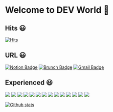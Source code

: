 # Welcome to DEV World 👋

<!--
**nazzang49/nazzang49** is a ✨ _special_ ✨ repository because its `README.md` (this file) appears on your GitHub profile.

Here are some ideas to get you started:

- 🔭 I’m currently working on ...
- 🌱 I’m currently learning ...
- 👯 I’m looking to collaborate on ...
- 🤔 I’m looking for help with ...
- 💬 Ask me about ...
- 📫 How to reach me: ...
- 😄 Pronouns: ...
- ⚡ Fun fact: ...
-->

## Hits :smiley:

[![Hits](https://hits.seeyoufarm.com/api/count/incr/badge.svg?url=https%3A%2F%2Fgithub.com%2Fnazzang49&count_bg=%2379C83D&title_bg=%23555555&icon=hackster.svg&icon_color=%23E7E7E7&title=hits&edge_flat=false)](https://hits.seeyoufarm.com)

## URL :smiley:

[![Notion Badge](http://img.shields.io/badge/-Notion-black?style=flat-square&logo=github&link=https://www.notion.so/Welcome-c13c42601ce544169a897b1a964bfbef/)](https://www.notion.so/Welcome-c13c42601ce544169a897b1a964bfbef) [![Brunch Badge](https://img.shields.io/badge/-Brunch-blue?style=flat-square&logo=Bloglovin&logoColor=white&link=https://brunch.co.kr/@daily-archive)](https://brunch.co.kr/@daily-archive) [![Gmail Badge](https://img.shields.io/badge/Gmail-d14836?style=flat-square&logo=Gmail&logoColor=white&link=mailto:nazzang49@gmail.com)](mailto:nazzang49@gmail.com)

## Experienced :smiley:

<img src="https://img.shields.io/badge/Java-007396?style=flat-square&logo=Java&logoColor=white"/></a> <img src="https://img.shields.io/badge/Spring-6DB33F?style=flat-square&logo=Spring&logoColor=white"/></a> <img src="https://img.shields.io/badge/Python-3766AB?style=flat-square&logo=Python&logoColor=white"/></a> <img src="https://img.shields.io/badge/JavaScript-F7DF1E?style=flat-square&logo=JavaScript&logoColor=white"/></a> <img src="https://img.shields.io/badge/jQuery-0769AD?style=flat-square&logo=jQuery&logoColor=white"/></a> <img src="https://img.shields.io/badge/Thymeleaf-005F0F?style=flat-square&logo=Thymeleaf&logoColor=white"/></a> <img src="https://img.shields.io/badge/HTML5-E34F26?style=flat-square&logo=HTML5&logoColor=white"/></a> <img src="https://img.shields.io/badge/MySQL-4479A1?style=flat-square&logo=MySQL&logoColor=white"/></a> <img src="https://img.shields.io/badge/TensorFlow-FF6F00?style=flat-square&logo=TensorFlow&logoColor=white"/></a> <img src="https://img.shields.io/badge/Keras-D00000?style=flat-square&logo=Keras&logoColor=white"/></a> <img src="https://img.shields.io/badge/Redis-DC382D?style=flat-square&logo=Redis&logoColor=white"/></a> <img src="https://img.shields.io/badge/MariaDB-003545?style=flat-square&logo=MariaDB&logoColor=white"/></a> <img src="https://img.shields.io/badge/Docker-2496ED?style=flat-square&logo=Docker&logoColor=white"/></a> <img src="https://img.shields.io/badge/Kubernetes-326CE5?style=flat-square&logo=Kubernetes&logoColor=white"/></a>

[![Github stats](https://github-readme-stats.vercel.app/api?username=nazzang49)](https://github.com/anuraghazra/github-readme-stats)

